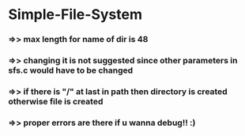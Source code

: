 # Simple-File-System


### =>> max length for name of dir is 48
### =>> changing it is not suggested since other parameters in sfs.c would have to be changed


### =>> if there is "/" at last in path then directory is created otherwise file is created 


### =>> proper errors are there if u wanna debug!! :)